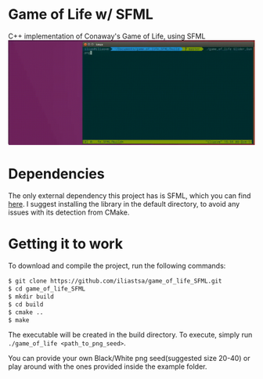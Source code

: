 # Game of Life w/ SFML
C++ implementation of Conaway's Game of Life, using SFML
![alt text](https://github.com/iliastsa/game_of_life_SFML/blob/master/demos/Glider_Gun_demo.gif "Glider Gun demonstration")

# Dependencies
The only external dependency this project has is SFML, which you can find [here](https://www.sfml-dev.org/).
I suggest installing the library in the default directory, to avoid any issues with its detection from CMake.

# Getting it to work
To download and compile the project, run the following commands:
```
$ git clone https://github.com/iliastsa/game_of_life_SFML.git
$ cd game_of_life_SFML
$ mkdir build
$ cd build
$ cmake ..
$ make
```
The executable will be created in the build directory. To execute, simply run `./game_of_life <path_to_png_seed>`.

You can provide your own Black/White png seed(suggested size 20-40) or play around with the ones provided inside the example folder.

